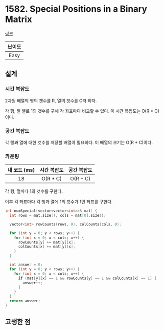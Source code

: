 # 1582. Special Positions in a Binary Matrix

[링크](https://leetcode.com/problems/special-positions-in-a-binary-matrix/)

| 난이도 |
| :----: |
|  Easy  |

## 설계

### 시간 복잡도

2차원 배열의 행의 갯수를 R, 열의 갯수를 C라 하자.

각 행, 열 별로 1의 갯수를 구해 각 좌표마다 비교할 수 있다. 이 시간 복잡도는 O(R \* C)이다.

### 공간 복잡도

각 행과 열에 대한 갯수를 저장할 배열이 필요하다. 이 배열의 크기는 O(R + C)이다.

### 카운팅

| 내 코드 (ms) | 시간 복잡도 | 공간 복잡도 |
| :----------: | :---------: | :---------: |
|      18      |  O(R \* C)  |  O(R + C)   |

각 행, 열마다 1의 갯수를 구한다.

이후 각 좌표마다 각 행과 열에 1의 갯수가 1인 좌표를 구한다.

```cpp
int numSpecial(vector<vector<int>>& mat) {
  int rows = mat.size(), cols = mat[0].size();

  vector<int> rowCounts(rows, 0), colCounts(cols, 0);

  for (int y = 0; y < rows; y++) {
    for (int x = 0; x < cols; x++) {
      rowCounts[y] += mat[y][x];
      colCounts[x] += mat[y][x];
    }
  }

  int answer = 0;
  for (int y = 0; y < rows; y++) {
    for (int x = 0; x < cols; x++) {
      if (mat[y][x] == 1 && rowCounts[y] == 1 && colCounts[x] == 1) {
        answer++;
      }
    }
  }
  return answer;
}
```

## 고생한 점
